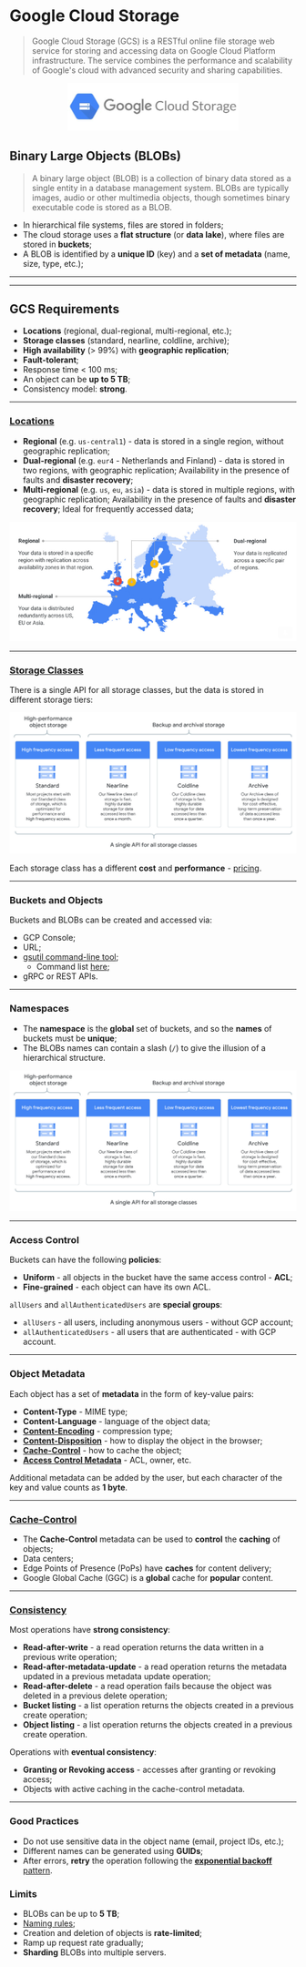 # Google Cloud Storage

> Google Cloud Storage (GCS) is a RESTful online file storage web service for storing and accessing data on Google Cloud Platform infrastructure. The service combines the performance and scalability of Google's cloud with advanced security and sharing capabilities.

<p align="center">
    <img src="docs/google-cloud-storage-logo.jpeg" alt="Google Cloud Storages" width="300"/>
</p>

## Binary Large Objects (BLOBs)

> A binary large object (BLOB) is a collection of binary data stored as a single entity in a database management system. BLOBs are typically images, audio or other multimedia objects, though sometimes binary executable code is stored as a BLOB.

* In hierarchical file systems, files are stored in folders;
* The cloud storage uses a **flat structure** (or **data lake**), where files are stored in **buckets**;
* A BLOB is identified by a **unique ID** (key) and a **set of metadata** (name, size, type, etc.);

---
---

## GCS Requirements

* **Locations** (regional, dual-regional, multi-regional, etc.);
* **Storage classes** (standard, nearline, coldline, archive);
* **High availability** (> 99%) with **geographic replication**;
* **Fault-tolerant**;
* Response time < 100 ms;
* An object can be **up to 5 TB**;
* Consistency model: **strong**.

---

### [Locations](https://cloud.google.com/storage/docs/locations)

* **Regional** (e.g. `us-central1`) - data is stored in a single region, without geographic replication;
* **Dual-regional** (e.g. `eur4` - Netherlands and Finland) - data is stored in two regions, with geographic replication; Availability in the presence of faults and **disaster recovery**;
* **Multi-regional** (e.g. `us`, `eu`, `asia`) - data is stored in multiple regions, with geographic replication; Availability in the presence of faults and **disaster recovery**; Ideal for frequently accessed data;

<p align="center">
    <img src="docs/google-cloud-storage-dual-region.png" alt="Location Types"/>
</p>

---

### [Storage Classes](https://cloud.google.com/storage/docs/storage-classes)

There is a single API for all storage classes, but the data is stored in different storage tiers:

<p align="center">
    <img src="docs/gcs-storage-classes.jpg" alt="Storage Classes"/>
</p>

Each storage class has a different **cost** and **performance** - [pricing](https://cloud.google.com/storage/pricing#price-tables).

---

### Buckets and Objects

Buckets and BLOBs can be created and accessed via:

* GCP Console;
* URL;
* [gsutil command-line tool](https://cloud.google.com/sdk/);
  * Command list [here](https://cloud.google.com/storage/docs/gsutil/commands/ls);
* gRPC or REST APIs.

---

### Namespaces

* The **namespace** is the **global** set of buckets, and so the **names** of buckets must be **unique**;
* The BLOBs names can contain a slash (`/`) to give the illusion of a hierarchical structure.

<p align="center">
    <img src="docs/gcs-storage-classes.jpg" alt="Storage Classes"/>
</p>

---

### Access Control

Buckets can have the following **policies**:

* **Uniform** - all objects in the bucket have the same access control - **ACL**;
* **Fine-grained** - each object can have its own ACL.

`allUsers` and `allAuthenticatedUsers` are **special groups**:
* `allUsers` - all users, including anonymous users - without GCP account;
* `allAuthenticatedUsers` - all users that are authenticated - with GCP account.

---

### Object Metadata

Each object has a set of **metadata** in the form of key-value pairs:

* **Content-Type** - MIME type;
* **Content-Language** - language of the object data;
* [**Content-Encoding**](https://cloud.google.com/storage/docs/transcoding) - compression type;
* [**Content-Disposition**](https://tools.ietf.org/html/rfc6266) - how to display the object in the browser;
* [**Cache-Control**](https://cloud.google.com/storage/docs/metadata#cache-control) - how to cache the object;
* [**Access Control Metadata**](https://cloud.google.com/storage/docs/access-control/lists) - ACL, owner, etc.

Additional metadata can be added by the user, but each character of the key and value counts as **1 byte**.

---

### [Cache-Control](https://peering.google.com/#/)

* The **Cache-Control** metadata can be used to **control** the **caching** of objects;
* Data centers;
* Edge Points of Presence (PoPs) have **caches** for content delivery;
* Google Global Cache (GGC) is a **global** cache for **popular** content.

---

### [Consistency](https://cloud.google.com/storage/docs/consistency)

Most operations have **strong consistency**:

* **Read-after-write** - a read operation returns the data written in a previous write operation;
* **Read-after-metadata-update** - a read operation returns the metadata updated in a previous metadata update operation;
* **Read-after-delete** - a read operation fails because the object was deleted in a previous delete operation;
* **Bucket listing** - a list operation returns the objects created in a previous create operation;
* **Object listing** - a list operation returns the objects created in a previous create operation.

Operations with **eventual consistency**:

* **Granting or Revoking access** - accesses after granting or revoking access;
* Objects with active caching in the cache-control metadata.

---

### Good Practices

* Do not use sensitive data in the object name (email, project IDs, etc.);
* Different names can be generated using **GUIDs**;
* After errors, **retry** the operation following the [**exponential backoff** pattern](https://cloud.google.com/storage/docs/exponential-backoff).


### Limits

* BLOBs can be up to **5 TB**;
* [Naming rules](https://cloud.google.com/storage/docs/naming#requirements);
* Creation and deletion of objects is **rate-limited**;
* Ramp up request rate gradually;
* **Sharding** BLOBs into multiple servers.